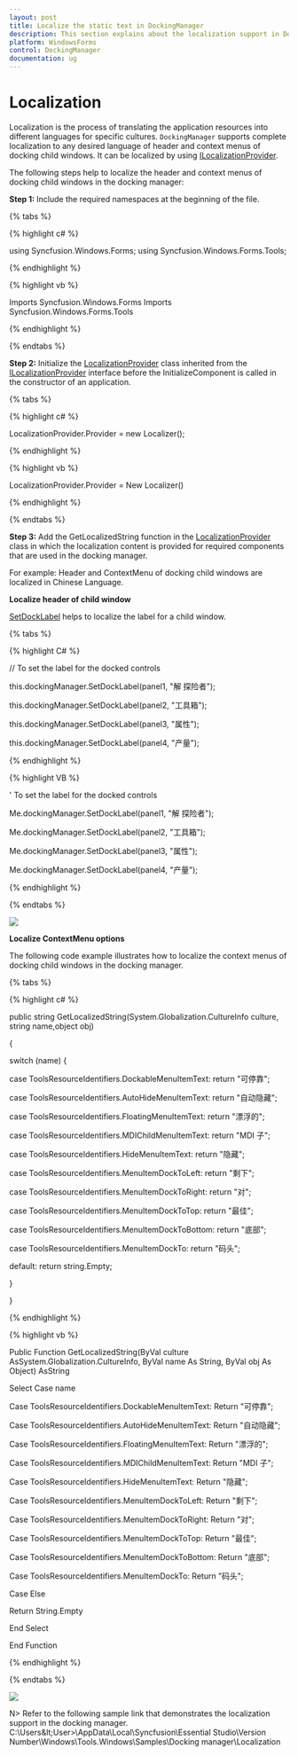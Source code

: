 ```yaml
---
layout: post
title: Localize the static text in DockingManager
description: This section explains about the localization support in DockingManager.
platform: WindowsForms
control: DockingManager
documentation: ug
---
```


# Localization

Localization is the process of translating the application resources into different languages for specific cultures. `DockingManager` supports complete localization to any desired language of header and context menus of docking child windows. It can be localized by using [ILocalizationProvider](https://help.syncfusion.com/cr/cref_files/windowsforms/Syncfusion.Shared.Base~Syncfusion.Windows.Forms.ILocalizationProvider.html).

The following steps help to localize the header and context menus of docking child windows in the docking manager:

**Step 1:** Include the required namespaces at the beginning of the file.

{% tabs %}

{% highlight c# %}

using Syncfusion.Windows.Forms;
using Syncfusion.Windows.Forms.Tools;

{% endhighlight %}

{% highlight vb %}

Imports Syncfusion.Windows.Forms
Imports Syncfusion.Windows.Forms.Tools

{% endhighlight %}

{% endtabs %}

**Step 2:** Initialize the [LocalizationProvider](https://help.syncfusion.com/cr/cref_files/windowsforms/Syncfusion.Shared.Base~Syncfusion.Windows.Forms.LocalizationProvider.html) class inherited from the [ILocalizationProvider](https://help.syncfusion.com/cr/cref_files/windowsforms/Syncfusion.Shared.Base~Syncfusion.Windows.Forms.ILocalizationProvider.html) interface before the InitializeComponent is called in the constructor of an application.

{% tabs %}

{% highlight c# %}

LocalizationProvider.Provider = new Localizer();

{% endhighlight %}

{% highlight vb %}

LocalizationProvider.Provider = New Localizer()

{% endhighlight %}

{% endtabs %}  

**Step 3:** Add the GetLocalizedString function in the [LocalizationProvider](https://help.syncfusion.com/cr/cref_files/windowsforms/Syncfusion.Shared.Base~Syncfusion.Windows.Forms.LocalizationProvider.html) class in which the localization content is provided for required components that are used in the docking manager.

For example: Header and ContextMenu of docking child windows are localized in Chinese Language.

**Localize header of child window**

[SetDockLabel](https://help.syncfusion.com/cr/cref_files/windowsforms/Syncfusion.Tools.Windows~Syncfusion.Windows.Forms.Tools.DockingManager~SetDockLabel.html) helps to localize the label for a child window. 

{% tabs %}

{% highlight C# %}

// To set the label for the docked controls

this.dockingManager.SetDockLabel(panel1, "解 探险者");

this.dockingManager.SetDockLabel(panel2, "工具箱");

this.dockingManager.SetDockLabel(panel3, "属性");

this.dockingManager.SetDockLabel(panel4, "产量");

{% endhighlight %}


{% highlight VB %}

' To set the label for the docked controls

Me.dockingManager.SetDockLabel(panel1, "解 探险者");

Me.dockingManager.SetDockLabel(panel2, "工具箱");

Me.dockingManager.SetDockLabel(panel3, "属性");

Me.dockingManager.SetDockLabel(panel4, "产量");

{% endhighlight %}

{% endtabs %}

![](Localization_images/Localization_img1.png) 

**Localize ContextMenu options**

The following code example illustrates how to localize the context menus of docking child windows in the docking manager.

{% tabs %}

{% highlight c# %}

public string GetLocalizedString(System.Globalization.CultureInfo culture, string name,object obj)

{

switch (name)
{

 case ToolsResourceIdentifiers.DockableMenuItemText:
 return "可停靠";

 case ToolsResourceIdentifiers.AutoHideMenuItemText:
 return "自动隐藏";

 case ToolsResourceIdentifiers.FloatingMenuItemText:
 return "漂浮的";

 case ToolsResourceIdentifiers.MDIChildMenuItemText:
 return "MDI 子";

 case ToolsResourceIdentifiers.HideMenuItemText:
 return "隐藏";

 case ToolsResourceIdentifiers.MenuItemDockToLeft:
 return "剩下";

 case ToolsResourceIdentifiers.MenuItemDockToRight:
 return "对";

 case ToolsResourceIdentifiers.MenuItemDockToTop:
  return "最佳";

  case ToolsResourceIdentifiers.MenuItemDockToBottom:
  return "底部";

  case ToolsResourceIdentifiers.MenuItemDockTo:
  return "码头";

  default:
  return string.Empty;

}

}

{% endhighlight %}

{% highlight vb %}

Public Function GetLocalizedString(ByVal culture AsSystem.Globalization.CultureInfo, ByVal name As String, ByVal obj As Object) AsString

Select Case name

Case ToolsResourceIdentifiers.DockableMenuItemText:
Return "可停靠";

Case ToolsResourceIdentifiers.AutoHideMenuItemText:
Return "自动隐藏";

Case ToolsResourceIdentifiers.FloatingMenuItemText:
Return "漂浮的";

Case ToolsResourceIdentifiers.MDIChildMenuItemText:
Return "MDI 子";

Case ToolsResourceIdentifiers.HideMenuItemText:
Return "隐藏";

Case ToolsResourceIdentifiers.MenuItemDockToLeft:
Return "剩下";

Case ToolsResourceIdentifiers.MenuItemDockToRight:
Return "对";

Case ToolsResourceIdentifiers.MenuItemDockToTop:
Return "最佳";

Case ToolsResourceIdentifiers.MenuItemDockToBottom:
Return "底部";

Case ToolsResourceIdentifiers.MenuItemDockTo:
Return "码头";

Case Else

Return String.Empty

End Select

End Function

{% endhighlight %}

{% endtabs %}

![](Localization_images/Localization_img2.png) 

N> Refer to the following sample link that demonstrates the localization support in the docking manager.
C:\Users\&lt;User&gt;\AppData\Local\Syncfusion\Essential Studio\Version Number\Windows\Tools.Windows\Samples\Docking manager\Localization
